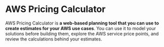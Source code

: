 # AWS Pricing Calculator

AWS Pricing Calculator is **a web-based planning tool that you can use to create estimates for your AWS use cases**. You can use it to model your solutions before building them, explore the AWS service price points, and review the calculations behind your estimates.